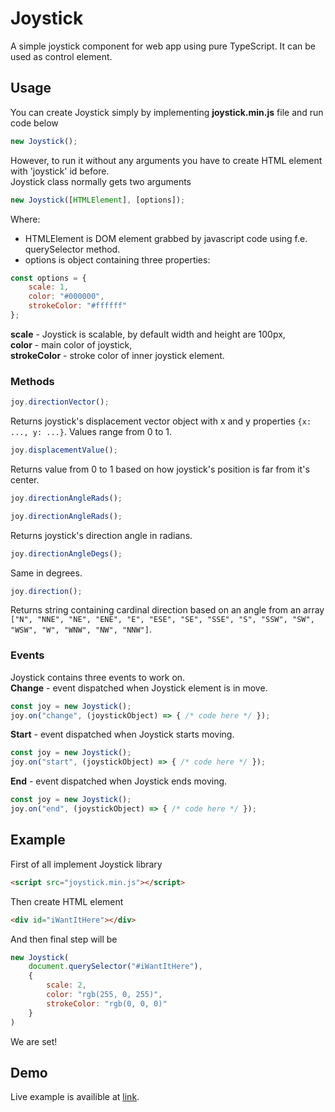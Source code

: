 # Joystick
A simple joystick component for web app using pure TypeScript. It can be used as control element.

## Usage
You can create Joystick simply by implementing **joystick.min.js** file and run code below
```javascript
new Joystick();
```
However, to run it without any arguments you have to create HTML element with 'joystick' id before.  
Joystick class normally gets two arguments
```javascript
new Joystick([HTMLElement], [options]);
```
Where:
* HTMLElement is DOM element grabbed by javascript code using f.e. querySelector method.
* options is object containing three properties:
```javascript
const options = {
    scale: 1,
    color: "#000000",
    strokeColor: "#ffffff"
};
```
**scale** - Joystick is scalable, by default width and height are 100px,  
**color** - main color of joystick,  
**strokeColor** - stroke color of inner joystick element.  

### Methods
```javascript
joy.directionVector();
```
Returns joystick's displacement vector object with x and y properties ```{x: ..., y: ...}```. Values range from 0 to 1.
```javascript
joy.displacementValue();
```
Returns value from 0 to 1 based on how joystick's position is far from it's center.
```javascript
joy.directionAngleRads();
```
```javascript
joy.directionAngleRads();
```
Returns joystick's direction angle in radians.  
```javascript
joy.directionAngleDegs();
```
Same in degrees.
```javascript
joy.direction();
```
Returns string containing cardinal direction based on an angle from an array ```["N", "NNE", "NE", "ENE", "E", "ESE", "SE", "SSE", "S", "SSW", "SW", "WSW", "W", "WNW", "NW", "NNW"]```.
### Events
Joystick contains three events to work on.  
**Change** - event dispatched when Joystick element is in move.
```javascript
const joy = new Joystick();
joy.on("change", (joystickObject) => { /* code here */ });
```
**Start** - event dispatched when Joystick starts moving.
```javascript
const joy = new Joystick();
joy.on("start", (joystickObject) => { /* code here */ });
```
**End** - event dispatched when Joystick ends moving.
```javascript
const joy = new Joystick();
joy.on("end", (joystickObject) => { /* code here */ });
```
## Example
First of all implement Joystick library
```html
<script src="joystick.min.js"></script>
```
Then create HTML element
```html
<div id="iWantItHere"></div>
```
And then final step will be
```javascript
new Joystick(
    document.querySelector("#iWantItHere"),
    {
        scale: 2,
        color: "rgb(255, 0, 255)",
        strokeColor: "rgb(0, 0, 0)"
    }
)
```
We are set!
## Demo
Live example is availible at [link](https://markiewiczjakub.github.io/joystick/demo/).
